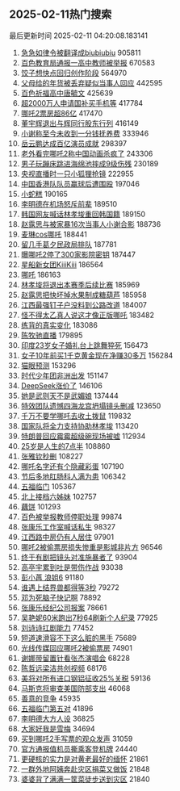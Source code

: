## 2025-02-11热门搜索 
最后更新时间 2025-02-11 04:20:08.183141 
1. [急急如律令被翻译成biubiubiu](https://s.weibo.com/weibo?q=%23%E6%80%A5%E6%80%A5%E5%A6%82%E5%BE%8B%E4%BB%A4%E8%A2%AB%E7%BF%BB%E8%AF%91%E6%88%90biubiubiu%23&t=31&band_rank=1&Refer=top) 905811
1. [百色教育局通报一高中教师被举报](https://s.weibo.com/weibo?q=%23%E7%99%BE%E8%89%B2%E6%95%99%E8%82%B2%E5%B1%80%E9%80%9A%E6%8A%A5%E4%B8%80%E9%AB%98%E4%B8%AD%E6%95%99%E5%B8%88%E8%A2%AB%E4%B8%BE%E6%8A%A5%23&t=31&band_rank=4&Refer=top) 670583
1. [饺子想快点回归创作阶段](https://s.weibo.com/weibo?q=%23%E9%A5%BA%E5%AD%90%E6%83%B3%E5%BF%AB%E7%82%B9%E5%9B%9E%E5%BD%92%E5%88%9B%E4%BD%9C%E9%98%B6%E6%AE%B5%23&t=31&band_rank=10&Refer=top) 564970
1. [父母给的年货被丢弃疑似当事人回应](https://s.weibo.com/weibo?q=%23%E7%88%B6%E6%AF%8D%E7%BB%99%E7%9A%84%E5%B9%B4%E8%B4%A7%E8%A2%AB%E4%B8%A2%E5%BC%83%E7%96%91%E4%BC%BC%E5%BD%93%E4%BA%8B%E4%BA%BA%E5%9B%9E%E5%BA%94%23&t=31&band_rank=2&Refer=top) 442595
1. [百色祈福高中唐毓文](https://s.weibo.com/weibo?q=%23%E7%99%BE%E8%89%B2%E7%A5%88%E7%A6%8F%E9%AB%98%E4%B8%AD%E5%94%90%E6%AF%93%E6%96%87%23&t=31&band_rank=17&Refer=top) 425639
1. [超2000万人申请国补买手机等](https://s.weibo.com/weibo?q=%23%E8%B6%852000%E4%B8%87%E4%BA%BA%E7%94%B3%E8%AF%B7%E5%9B%BD%E8%A1%A5%E4%B9%B0%E6%89%8B%E6%9C%BA%E7%AD%89%23&t=31&band_rank=3&Refer=top) 417784
1. [哪吒2票房超86亿](https://s.weibo.com/weibo?q=%23%E5%93%AA%E5%90%922%E7%A5%A8%E6%88%BF%E8%B6%8586%E4%BA%BF%23&t=31&band_rank=4&Refer=top) 417470
1. [董宇辉退出与辉同行股东行列](https://s.weibo.com/weibo?q=%23%E8%91%A3%E5%AE%87%E8%BE%89%E9%80%80%E5%87%BA%E4%B8%8E%E8%BE%89%E5%90%8C%E8%A1%8C%E8%82%A1%E4%B8%9C%E8%A1%8C%E5%88%97%23&t=31&band_rank=5&Refer=top) 416149
1. [小谢称至今未收到一分钱抚养费](https://s.weibo.com/weibo?q=%23%E5%B0%8F%E8%B0%A2%E7%A7%B0%E8%87%B3%E4%BB%8A%E6%9C%AA%E6%94%B6%E5%88%B0%E4%B8%80%E5%88%86%E9%92%B1%E6%8A%9A%E5%85%BB%E8%B4%B9%23&t=31&band_rank=6&Refer=top) 333946
1. [岳云鹏达成百亿演员成就](https://s.weibo.com/weibo?q=%23%E5%B2%B3%E4%BA%91%E9%B9%8F%E8%BE%BE%E6%88%90%E7%99%BE%E4%BA%BF%E6%BC%94%E5%91%98%E6%88%90%E5%B0%B1%23&t=31&band_rank=7&Refer=top) 298397
1. [老外看完哪吒2称中国动画杀疯了](https://s.weibo.com/weibo?q=%23%E8%80%81%E5%A4%96%E7%9C%8B%E5%AE%8C%E5%93%AA%E5%90%922%E7%A7%B0%E4%B8%AD%E5%9B%BD%E5%8A%A8%E7%94%BB%E6%9D%80%E7%96%AF%E4%BA%86%23&t=31&band_rank=14&Refer=top) 243306
1. [男子玩蹦床跳进海绵池摔成9级伤残](https://s.weibo.com/weibo?q=%23%E7%94%B7%E5%AD%90%E7%8E%A9%E8%B9%A6%E5%BA%8A%E8%B7%B3%E8%BF%9B%E6%B5%B7%E7%BB%B5%E6%B1%A0%E6%91%94%E6%88%909%E7%BA%A7%E4%BC%A4%E6%AE%8B%23&t=31&band_rank=8&Refer=top) 230189
1. [央视直播时一只小狐狸抢镜](https://s.weibo.com/weibo?q=%23%E5%A4%AE%E8%A7%86%E7%9B%B4%E6%92%AD%E6%97%B6%E4%B8%80%E5%8F%AA%E5%B0%8F%E7%8B%90%E7%8B%B8%E6%8A%A2%E9%95%9C%23&t=31&band_rank=22&Refer=top) 222955
1. [中国香港队队员赢球后遭围殴](https://s.weibo.com/weibo?q=%23%E4%B8%AD%E5%9B%BD%E9%A6%99%E6%B8%AF%E9%98%9F%E9%98%9F%E5%91%98%E8%B5%A2%E7%90%83%E5%90%8E%E9%81%AD%E5%9B%B4%E6%AE%B4%23&t=31&band_rank=10&Refer=top) 197046
1. [小蛇糕](https://s.weibo.com/weibo?q=%E5%B0%8F%E8%9B%87%E7%B3%95&t=31&band_rank=9&Refer=top) 190165
1. [李明德在机场怒斥前辈](https://s.weibo.com/weibo?q=%23%E6%9D%8E%E6%98%8E%E5%BE%B7%E5%9C%A8%E6%9C%BA%E5%9C%BA%E6%80%92%E6%96%A5%E5%89%8D%E8%BE%88%23&t=31&band_rank=11&Refer=top) 189510
1. [韩国网友喊话林孝埈重回韩国籍](https://s.weibo.com/weibo?q=%23%E9%9F%A9%E5%9B%BD%E7%BD%91%E5%8F%8B%E5%96%8A%E8%AF%9D%E6%9E%97%E5%AD%9D%E5%9F%88%E9%87%8D%E5%9B%9E%E9%9F%A9%E5%9B%BD%E7%B1%8D%23&t=31&band_rank=12&Refer=top) 189150
1. [赵露思与被家暴16次当事人小谢合影](https://s.weibo.com/weibo?q=%23%E8%B5%B5%E9%9C%B2%E6%80%9D%E4%B8%8E%E8%A2%AB%E5%AE%B6%E6%9A%B416%E6%AC%A1%E5%BD%93%E4%BA%8B%E4%BA%BA%E5%B0%8F%E8%B0%A2%E5%90%88%E5%BD%B1%23&t=31&band_rank=13&Refer=top) 188736
1. [麦琳cos哪吒](https://s.weibo.com/weibo?q=%23%E9%BA%A6%E7%90%B3cos%E5%93%AA%E5%90%92%23&t=31&band_rank=14&Refer=top) 188441
1. [留几手葛夕民政局排队](https://s.weibo.com/weibo?q=%23%E7%95%99%E5%87%A0%E6%89%8B%E8%91%9B%E5%A4%95%E6%B0%91%E6%94%BF%E5%B1%80%E6%8E%92%E9%98%9F%23&t=31&band_rank=15&Refer=top) 187781
1. [曝哪吒2停了300家影院密钥](https://s.weibo.com/weibo?q=%23%E6%9B%9D%E5%93%AA%E5%90%922%E5%81%9C%E4%BA%86300%E5%AE%B6%E5%BD%B1%E9%99%A2%E5%AF%86%E9%92%A5%23&t=31&band_rank=16&Refer=top) 187447
1. [星船新女团KiiiKiii](https://s.weibo.com/weibo?q=%23%E6%98%9F%E8%88%B9%E6%96%B0%E5%A5%B3%E5%9B%A2KiiiKiii%23&t=31&band_rank=18&Refer=top) 186564
1. [哪吒](https://s.weibo.com/weibo?q=%E5%93%AA%E5%90%92&t=31&band_rank=19&Refer=top) 186163
1. [林孝埈将退出本赛季后续比赛](https://s.weibo.com/weibo?q=%23%E6%9E%97%E5%AD%9D%E5%9F%88%E5%B0%86%E9%80%80%E5%87%BA%E6%9C%AC%E8%B5%9B%E5%AD%A3%E5%90%8E%E7%BB%AD%E6%AF%94%E8%B5%9B%23&t=31&band_rank=20&Refer=top) 185969
1. [赵露思把快坏掉水果制成糖葫芦](https://s.weibo.com/weibo?q=%23%E8%B5%B5%E9%9C%B2%E6%80%9D%E6%8A%8A%E5%BF%AB%E5%9D%8F%E6%8E%89%E6%B0%B4%E6%9E%9C%E5%88%B6%E6%88%90%E7%B3%96%E8%91%AB%E8%8A%A6%23&t=31&band_rank=21&Refer=top) 185958
1. [江西最强钉子户没料到公路改道](https://s.weibo.com/weibo?q=%23%E6%B1%9F%E8%A5%BF%E6%9C%80%E5%BC%BA%E9%92%89%E5%AD%90%E6%88%B7%E6%B2%A1%E6%96%99%E5%88%B0%E5%85%AC%E8%B7%AF%E6%94%B9%E9%81%93%23&t=31&band_rank=23&Refer=top) 184007
1. [怪不得太乙真人说这才像正版哪吒](https://s.weibo.com/weibo?q=%23%E6%80%AA%E4%B8%8D%E5%BE%97%E5%A4%AA%E4%B9%99%E7%9C%9F%E4%BA%BA%E8%AF%B4%E8%BF%99%E6%89%8D%E5%83%8F%E6%AD%A3%E7%89%88%E5%93%AA%E5%90%92%23&t=31&band_rank=24&Refer=top) 183482
1. [练背的真实变化](https://s.weibo.com/weibo?q=%E7%BB%83%E8%83%8C%E7%9A%84%E7%9C%9F%E5%AE%9E%E5%8F%98%E5%8C%96&t=31&band_rank=25&Refer=top) 183086
1. [陈牧驰直播](https://s.weibo.com/weibo?q=%E9%99%88%E7%89%A7%E9%A9%B0%E7%9B%B4%E6%92%AD&t=31&band_rank=26&Refer=top) 179895
1. [印度23岁女子婚礼台上跳舞猝死](https://s.weibo.com/weibo?q=%23%E5%8D%B0%E5%BA%A623%E5%B2%81%E5%A5%B3%E5%AD%90%E5%A9%9A%E7%A4%BC%E5%8F%B0%E4%B8%8A%E8%B7%B3%E8%88%9E%E7%8C%9D%E6%AD%BB%23&t=31&band_rank=27&Refer=top) 156473
1. [女子10年前买1千克黄金现在净赚30多万](https://s.weibo.com/weibo?q=%23%E5%A5%B3%E5%AD%9010%E5%B9%B4%E5%89%8D%E4%B9%B01%E5%8D%83%E5%85%8B%E9%BB%84%E9%87%91%E7%8E%B0%E5%9C%A8%E5%87%80%E8%B5%9A30%E5%A4%9A%E4%B8%87%23&t=31&band_rank=28&Refer=top) 156284
1. [猫眼预测](https://s.weibo.com/weibo?q=%E7%8C%AB%E7%9C%BC%E9%A2%84%E6%B5%8B&t=31&band_rank=18&Refer=top) 153296
1. [时代少年团非洲出发](https://s.weibo.com/weibo?q=%23%E6%97%B6%E4%BB%A3%E5%B0%91%E5%B9%B4%E5%9B%A2%E9%9D%9E%E6%B4%B2%E5%87%BA%E5%8F%91%23&t=31&band_rank=6&Refer=top) 151147
1. [DeepSeek涨价了](https://s.weibo.com/weibo?q=%23DeepSeek%E6%B6%A8%E4%BB%B7%E4%BA%86%23&t=31&band_rank=26&Refer=top) 146106
1. [她是武则天不是武媚娘](https://s.weibo.com/weibo?q=%E5%A5%B9%E6%98%AF%E6%AD%A6%E5%88%99%E5%A4%A9%E4%B8%8D%E6%98%AF%E6%AD%A6%E5%AA%9A%E5%A8%98&t=31&band_rank=29&Refer=top) 137444
1. [特效团队遗憾四海龙宫坍塌镜头删减](https://s.weibo.com/weibo?q=%23%E7%89%B9%E6%95%88%E5%9B%A2%E9%98%9F%E9%81%97%E6%86%BE%E5%9B%9B%E6%B5%B7%E9%BE%99%E5%AE%AB%E5%9D%8D%E5%A1%8C%E9%95%9C%E5%A4%B4%E5%88%A0%E5%87%8F%23&t=31&band_rank=30&Refer=top) 123650
1. [千万不要学哪吒去收土拨鼠](https://s.weibo.com/weibo?q=%23%E5%8D%83%E4%B8%87%E4%B8%8D%E8%A6%81%E5%AD%A6%E5%93%AA%E5%90%92%E5%8E%BB%E6%94%B6%E5%9C%9F%E6%8B%A8%E9%BC%A0%23&t=31&band_rank=31&Refer=top) 119832
1. [国家队将全力支持协助林孝埈](https://s.weibo.com/weibo?q=%23%E5%9B%BD%E5%AE%B6%E9%98%9F%E5%B0%86%E5%85%A8%E5%8A%9B%E6%94%AF%E6%8C%81%E5%8D%8F%E5%8A%A9%E6%9E%97%E5%AD%9D%E5%9F%88%23&t=31&band_rank=32&Refer=top) 113420
1. [特朗普回应霉霉超级碗现场被嘘](https://s.weibo.com/weibo?q=%23%E7%89%B9%E6%9C%97%E6%99%AE%E5%9B%9E%E5%BA%94%E9%9C%89%E9%9C%89%E8%B6%85%E7%BA%A7%E7%A2%97%E7%8E%B0%E5%9C%BA%E8%A2%AB%E5%98%98%23&t=31&band_rank=43&Refer=top) 112934
1. [25岁是人生的7点半](https://s.weibo.com/weibo?q=25%E5%B2%81%E6%98%AF%E4%BA%BA%E7%94%9F%E7%9A%847%E7%82%B9%E5%8D%8A&t=31&band_rank=33&Refer=top) 108860
1. [张雅钦秒删](https://s.weibo.com/weibo?q=%23%E5%BC%A0%E9%9B%85%E9%92%A6%E7%A7%92%E5%88%A0%23&t=31&band_rank=34&Refer=top) 108227
1. [哪吒名字还有个隐藏彩蛋](https://s.weibo.com/weibo?q=%23%E5%93%AA%E5%90%92%E5%90%8D%E5%AD%97%E8%BF%98%E6%9C%89%E4%B8%AA%E9%9A%90%E8%97%8F%E5%BD%A9%E8%9B%8B%23&t=31&band_rank=35&Refer=top) 107190
1. [节后多地肛肠科人满为患](https://s.weibo.com/weibo?q=%23%E8%8A%82%E5%90%8E%E5%A4%9A%E5%9C%B0%E8%82%9B%E8%82%A0%E7%A7%91%E4%BA%BA%E6%BB%A1%E4%B8%BA%E6%82%A3%23&t=31&band_rank=36&Refer=top) 106342
1. [五福临门](https://s.weibo.com/weibo?q=%E4%BA%94%E7%A6%8F%E4%B8%B4%E9%97%A8&t=31&band_rank=37&Refer=top) 105367
1. [北上接档六姊妹](https://s.weibo.com/weibo?q=%23%E5%8C%97%E4%B8%8A%E6%8E%A5%E6%A1%A3%E5%85%AD%E5%A7%8A%E5%A6%B9%23&t=31&band_rank=38&Refer=top) 102757
1. [藕饼](https://s.weibo.com/weibo?q=%E8%97%95%E9%A5%BC&t=31&band_rank=39&Refer=top) 101293
1. [百色被举报教师停职处理](https://s.weibo.com/weibo?q=%23%E7%99%BE%E8%89%B2%E8%A2%AB%E4%B8%BE%E6%8A%A5%E6%95%99%E5%B8%88%E5%81%9C%E8%81%8C%E5%A4%84%E7%90%86%23&t=31&band_rank=10&Refer=top) 99874
1. [张康乐工作室喊话私生](https://s.weibo.com/weibo?q=%23%E5%BC%A0%E5%BA%B7%E4%B9%90%E5%B7%A5%E4%BD%9C%E5%AE%A4%E5%96%8A%E8%AF%9D%E7%A7%81%E7%94%9F%23&t=31&band_rank=40&Refer=top) 98327
1. [江西路中房仍有人居住](https://s.weibo.com/weibo?q=%23%E6%B1%9F%E8%A5%BF%E8%B7%AF%E4%B8%AD%E6%88%BF%E4%BB%8D%E6%9C%89%E4%BA%BA%E5%B1%85%E4%BD%8F%23&t=31&band_rank=14&Refer=top) 97901
1. [哪吒2被偷票房损失惨重是影城非片方](https://s.weibo.com/weibo?q=%23%E5%93%AA%E5%90%922%E8%A2%AB%E5%81%B7%E7%A5%A8%E6%88%BF%E6%8D%9F%E5%A4%B1%E6%83%A8%E9%87%8D%E6%98%AF%E5%BD%B1%E5%9F%8E%E9%9D%9E%E7%89%87%E6%96%B9%23&t=31&band_rank=23&Refer=top) 96546
1. [终于有剧把镜头对准施暴者了](https://s.weibo.com/weibo?q=%E7%BB%88%E4%BA%8E%E6%9C%89%E5%89%A7%E6%8A%8A%E9%95%9C%E5%A4%B4%E5%AF%B9%E5%87%86%E6%96%BD%E6%9A%B4%E8%80%85%E4%BA%86&t=31&band_rank=41&Refer=top) 93904
1. [高亭宇累到吐是带伤作战](https://s.weibo.com/weibo?q=%23%E9%AB%98%E4%BA%AD%E5%AE%87%E7%B4%AF%E5%88%B0%E5%90%90%E6%98%AF%E5%B8%A6%E4%BC%A4%E4%BD%9C%E6%88%98%23&t=31&band_rank=25&Refer=top) 93038
1. [彭小苒 浪姐6](https://s.weibo.com/weibo?q=%E5%BD%AD%E5%B0%8F%E8%8B%92%20%E6%B5%AA%E5%A7%906&t=31&band_rank=42&Refer=top) 91180
1. [谁遇上结界兽都得等3秒](https://s.weibo.com/weibo?q=%23%E8%B0%81%E9%81%87%E4%B8%8A%E7%BB%93%E7%95%8C%E5%85%BD%E9%83%BD%E5%BE%97%E7%AD%893%E7%A7%92%23&t=31&band_rank=44&Refer=top) 79272
1. [邓为死脑子快记啊](https://s.weibo.com/weibo?q=%E9%82%93%E4%B8%BA%E6%AD%BB%E8%84%91%E5%AD%90%E5%BF%AB%E8%AE%B0%E5%95%8A&t=31&band_rank=30&Refer=top) 78892
1. [张康乐经纪公司报案](https://s.weibo.com/weibo?q=%23%E5%BC%A0%E5%BA%B7%E4%B9%90%E7%BB%8F%E7%BA%AA%E5%85%AC%E5%8F%B8%E6%8A%A5%E6%A1%88%23&t=31&band_rank=45&Refer=top) 78661
1. [吴艳妮60米跑出7秒64刷新个人纪录](https://s.weibo.com/weibo?q=%23%E5%90%B4%E8%89%B3%E5%A6%AE60%E7%B1%B3%E8%B7%91%E5%87%BA7%E7%A7%9264%E5%88%B7%E6%96%B0%E4%B8%AA%E4%BA%BA%E7%BA%AA%E5%BD%95%23&t=31&band_rank=46&Refer=top) 77925
1. [刘诗诗扛剧能力](https://s.weibo.com/weibo?q=%E5%88%98%E8%AF%97%E8%AF%97%E6%89%9B%E5%89%A7%E8%83%BD%E5%8A%9B&t=31&band_rank=47&Refer=top) 77452
1. [短道速滑容不下这么脏的黑手](https://s.weibo.com/weibo?q=%23%E7%9F%AD%E9%81%93%E9%80%9F%E6%BB%91%E5%AE%B9%E4%B8%8D%E4%B8%8B%E8%BF%99%E4%B9%88%E8%84%8F%E7%9A%84%E9%BB%91%E6%89%8B%23&t=31&band_rank=10&Refer=top) 75689
1. [光线传媒回应哪吒2被偷票房](https://s.weibo.com/weibo?q=%23%E5%85%89%E7%BA%BF%E4%BC%A0%E5%AA%92%E5%9B%9E%E5%BA%94%E5%93%AA%E5%90%922%E8%A2%AB%E5%81%B7%E7%A5%A8%E6%88%BF%23&t=31&band_rank=48&Refer=top) 74901
1. [谢娜带留置针看张杰演唱会](https://s.weibo.com/weibo?q=%23%E8%B0%A2%E5%A8%9C%E5%B8%A6%E7%95%99%E7%BD%AE%E9%92%88%E7%9C%8B%E5%BC%A0%E6%9D%B0%E6%BC%94%E5%94%B1%E4%BC%9A%23&t=31&band_rank=49&Refer=top) 68228
1. [陈哲远梁洁共创视频](https://s.weibo.com/weibo?q=%23%E9%99%88%E5%93%B2%E8%BF%9C%E6%A2%81%E6%B4%81%E5%85%B1%E5%88%9B%E8%A7%86%E9%A2%91%23&t=31&band_rank=50&Refer=top) 68176
1. [美将对所有进口钢铝征收25%关税](https://s.weibo.com/weibo?q=%23%E7%BE%8E%E5%B0%86%E5%AF%B9%E6%89%80%E6%9C%89%E8%BF%9B%E5%8F%A3%E9%92%A2%E9%93%9D%E5%BE%81%E6%94%B625%25%E5%85%B3%E7%A8%8E%23&t=31&band_rank=38&Refer=top) 59136
1. [马斯克将审查美国防部支出](https://s.weibo.com/weibo?q=%23%E9%A9%AC%E6%96%AF%E5%85%8B%E5%B0%86%E5%AE%A1%E6%9F%A5%E7%BE%8E%E5%9B%BD%E9%98%B2%E9%83%A8%E6%94%AF%E5%87%BA%23&t=31&band_rank=49&Refer=top) 46068
1. [善意的竞争](https://s.weibo.com/weibo?q=%E5%96%84%E6%84%8F%E7%9A%84%E7%AB%9E%E4%BA%89&t=31&band_rank=50&Refer=top) 45935
1. [五福临门第五对](https://s.weibo.com/weibo?q=%E4%BA%94%E7%A6%8F%E4%B8%B4%E9%97%A8%E7%AC%AC%E4%BA%94%E5%AF%B9&t=31&band_rank=31&Refer=top) 41896
1. [李明德大方人设](https://s.weibo.com/weibo?q=%23%E6%9D%8E%E6%98%8E%E5%BE%B7%E5%A4%A7%E6%96%B9%E4%BA%BA%E8%AE%BE%23&t=31&band_rank=11&Refer=top) 36825
1. [大家好我是雪梅](https://s.weibo.com/weibo?q=%23%E5%A4%A7%E5%AE%B6%E5%A5%BD%E6%88%91%E6%98%AF%E9%9B%AA%E6%A2%85%23&t=31&band_rank=36&Refer=top) 34694
1. [买到哪吒2手写票的观众发声](https://s.weibo.com/weibo?q=%23%E4%B9%B0%E5%88%B0%E5%93%AA%E5%90%922%E6%89%8B%E5%86%99%E7%A5%A8%E7%9A%84%E8%A7%82%E4%BC%97%E5%8F%91%E5%A3%B0%23&t=31&band_rank=17&Refer=top) 31059
1. [官方通报值机员撕乘客登机牌](https://s.weibo.com/weibo?q=%23%E5%AE%98%E6%96%B9%E9%80%9A%E6%8A%A5%E5%80%BC%E6%9C%BA%E5%91%98%E6%92%95%E4%B9%98%E5%AE%A2%E7%99%BB%E6%9C%BA%E7%89%8C%23&t=31&band_rank=20&Refer=top) 24440
1. [更硬核的实力是对黄老最好的缅怀](https://s.weibo.com/weibo?q=%23%E6%9B%B4%E7%A1%AC%E6%A0%B8%E7%9A%84%E5%AE%9E%E5%8A%9B%E6%98%AF%E5%AF%B9%E9%BB%84%E8%80%81%E6%9C%80%E5%A5%BD%E7%9A%84%E7%BC%85%E6%80%80%23&t=31&band_rank=35&Refer=top) 21861
1. [一群外地阿姨奔赴灾区捐菜又做饭](https://s.weibo.com/weibo?q=%23%E4%B8%80%E7%BE%A4%E5%A4%96%E5%9C%B0%E9%98%BF%E5%A7%A8%E5%A5%94%E8%B5%B4%E7%81%BE%E5%8C%BA%E6%8D%90%E8%8F%9C%E5%8F%88%E5%81%9A%E9%A5%AD%23&t=31&band_rank=38&Refer=top) 21848
1. [婆婆背了满满一筐菜徒步送到灾区](https://s.weibo.com/weibo?q=%23%E5%A9%86%E5%A9%86%E8%83%8C%E4%BA%86%E6%BB%A1%E6%BB%A1%E4%B8%80%E7%AD%90%E8%8F%9C%E5%BE%92%E6%AD%A5%E9%80%81%E5%88%B0%E7%81%BE%E5%8C%BA%23&t=31&band_rank=39&Refer=top) 21840
